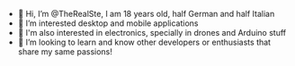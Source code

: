 - 👋 Hi, I’m @TheRealSte, I am 18 years old, half German and half Italian
- 👀 I’m interested desktop and mobile applications
- 🔌 I'm also interested in electronics, specially in drones and Arduino stuff
- 💞️ I’m looking to learn and know other developers or enthusiasts that share my same passions!

<!---
TheRealSte/TheRealSte is a ✨ special ✨ repository because its `README.md` (this file) appears on your GitHub profile.
You can click the Preview link to take a look at your changes.
--->
